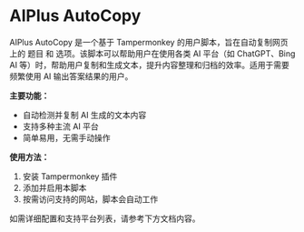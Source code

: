 # AIPlus AutoCopy

AIPlus AutoCopy 是一个基于 Tampermonkey 的用户脚本，旨在自动复制网页上的 题目 和 选项。该脚本可以帮助用户在使用各类 AI 平台（如 ChatGPT、Bing AI 等）时，帮助用户复制和生成文本，提升内容整理和归档的效率。适用于需要频繁使用 AI 输出答案结果的用户。

**主要功能：**
- 自动检测并复制 AI 生成的文本内容
- 支持多种主流 AI 平台
- 简单易用，无需手动操作

**使用方法：**
1. 安装 Tampermonkey 插件
2. 添加并启用本脚本
3. 按需访问支持的网站，脚本会自动工作

如需详细配置和支持平台列表，请参考下方文档内容。